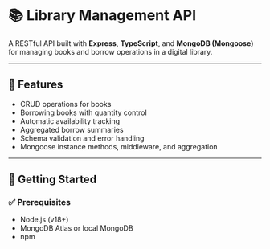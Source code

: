 # 📚 Library Management API

A RESTful API built with **Express**, **TypeScript**, and **MongoDB (Mongoose)** for managing books and borrow operations in a digital library.

---

## 🔧 Features

- CRUD operations for books
- Borrowing books with quantity control
- Automatic availability tracking
- Aggregated borrow summaries
- Schema validation and error handling
- Mongoose instance methods, middleware, and aggregation

---

## 🚀 Getting Started

### ✅ Prerequisites

- Node.js (v18+)
- MongoDB Atlas or local MongoDB
- npm

